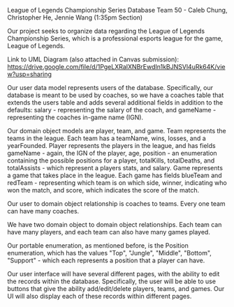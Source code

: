 League of Legends Championship Series Database
Team 50 - Caleb Chung, Christopher He, Jennie Wang (1:35pm Section)

Our project seeks to organize data regarding the League of Legends Championship
Series, which is a professional esports league for the game, League of Legends.

Link to UML Diagram (also attached in Canvas submission): 
https://drive.google.com/file/d/1PgeLXRaIXNBrEwdIn1kBJNSVl4uRk64K/view?usp=sharing 

Our user data model represents users of the database. Specifically, our database
is meant to be used by coaches, so we have a coaches table that extends the users
table and adds several additional fields in addition to the defaults: salary -
representing the salary of the coach, and gameName - representing the coaches in-game
name (IGN).

Our domain object models are player, team, and game. 
Team represents the teams in the league. Each team has a teamName, wins, losses,
and a yearFounded.
Player represents the players in the league, and has fields gameName - again, the 
IGN of the player, age, position - an enumeration containing the possible positions
for a player, totalKills, totalDeaths, and totalAssists - which represent a players
stats, and salary.
Game represents a game that takes place in the league. Each game has fields blueTeam
and redTeam - representing which team is on which side, winner, indicating who won the
match, and score, which indicates the score of the match.

Our user to domain object relationship is coaches to teams. Every one team can have many
coaches.

We have two domain object  to domain object relationships. Each team can have many
players, and each team can also have many games played.

Our portable enumeration, as mentioned before, is the Position enumeration, which has the
values "Top", "Jungle", "Middle", "Bottom", "Support" - which each represents a position
that a player can have.

Our user interface will have several different pages, with the ability to edit the records within the database. Specifically, the user will be able to use buttons that give the ability add/edit/delete players, teams, and games. Our UI will also display each of these records within different pages.
